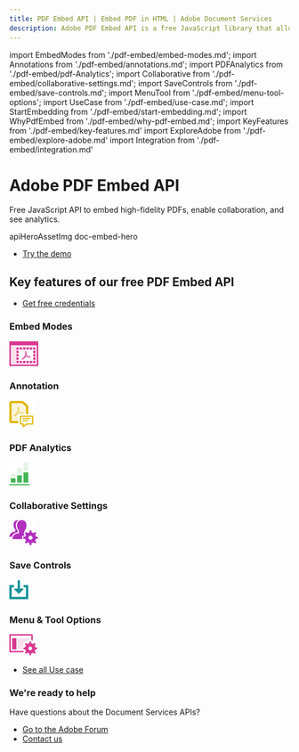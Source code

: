 ```yaml
---
title: PDF Embed API | Embed PDF in HTML | Adobe Document Services
description: Adobe PDF Embed API is a free JavaScript library that allows you to quickly and easily embed PDFs in web applications with only a few lines of code. Learn more now.
---
```


import EmbedModes from './pdf-embed/embed-modes.md';
import Annotations from './pdf-embed/annotations.md';
import PDFAnalytics from './pdf-embed/pdf-Analytics';
import Collaborative from './pdf-embed/collaborative-settings.md';
import SaveControls from './pdf-embed/save-controls.md';
import MenuTool from './pdf-embed/menu-tool-options';
import UseCase from './pdf-embed/use-case.md';
import StartEmbedding from './pdf-embed/start-embedding.md';
import WhyPdfEmbed from './pdf-embed/why-pdf-embed.md';
import KeyFeatures from './pdf-embed/key-features.md'
import ExploreAdobe from './pdf-embed/explore-adobe.md'
import Integration from './pdf-embed/integration.md'



<Hero slots="heading, text, assetsImg, buttons" customLayout variant="fullwidth" className="herobgImage"/>

# Adobe PDF Embed API

Free JavaScript API to embed high-fidelity PDFs, enable collaboration, and see analytics.


apiHeroAssetImg doc-embed-hero

- [Try the demo](https://www.adobe.com/go/pdfEmbedAPI_demo)



<WrapperComponent slots="content" theme="light"/>

<WhyPdfEmbed />


<SummaryBlock slots="heading, buttons"  background="rgb(31, 42, 73)" buttonPositionRight />

## Key features of our free PDF Embed API 

- [Get free credentials](https://dc.stage.acrobat.com/dc-integration-creation-app-cdn/index.html?api=pdf-embed-api)


<TabsBlock orientation="vertical" slots="heading, image, content"  repeat="6" theme="dark"  className='bgBlue code-block-0' />

### Embed Modes

![embed](../images/embed.svg)

<EmbedModes />

### Annotation

![annotation](../images/annotations.svg)

<Annotations />


### PDF Analytics

![analytics](../images/analytics-green.svg)

<PDFAnalytics />

### Collaborative Settings

![collaborative](../images/collaborative_settings.svg)

<Collaborative />

### Save Controls

![savecontrols](../images/save_control.svg)

<SaveControls />

### Menu & Tool Options

![menu-options](../images/menu_tool_options.svg)

<MenuTool />


<WrapperComponent slots="content" theme="lightest"/>

<Integration />


<WrapperComponent slots="content" theme="light"/>

<StartEmbedding/>



<WrapperComponent slots="content" theme="lightest"/>

<UseCase />


<TextBlock slots="buttons" isCentered theme="lightest" className='padding-5'/>

* [See all Use case](/src/pages/use-cases/agreements-and-contracts/sales-proposals-and-contracts/)


<WrapperComponent slots="content" theme="light"/>

<ExploreAdobe />



<SummaryBlock slots="heading, text, buttons" theme="lightest" background="white" />

### We're ready to help

Have questions about the Document Services APIs?

* [Go to the Adobe Forum](https://www.adobe.com/go/pdftoolsapi_forum)
* [Contact us](../pricing/contact.md)


